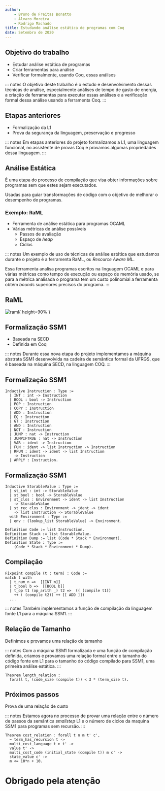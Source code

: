```yaml
---
author: 
	- Bruno de Freitas Bonatto
	- Álvaro Moreira
	- Rodrigo Machado
title: Estudando análise estática de programas com Coq
date: Setembro de 2020
---
```


## Objetivo do trabalho

- Estudar análise estática de programas
- Criar ferramentas para análise
- Verificar formalmente, usando Coq, essas análises

::: notes
O objetivo deste trabalho é o estudo e desenvolvimento dessas técnicas de análise, especialmente análises de tempo de gasto de energia, a criação de ferramentas para executar essas análises e a verificação formal dessa análise usando a ferramenta Coq.
:::

## Etapas anteriores

- Formalização da L1
- Prova da segurança da linguagem, preservação e progresso

::: notes
Em etapas anteriores do projeto formalizamos a L1, uma linguagem funcional, no assistente de provas Coq e provamos algumas propriedades dessa linguagem.
:::

## Análise Estática

É uma etapa do processo de compilação que visa obter informações sobre programas sem que estes sejam executados.

Usadas para guiar transformações de código com o objetivo de melhorar o desempenho de programas.

### Exemplo: RaML

- Ferramenta de análise estática para programas OCAML
- Várias métricas de análise possíveis
	- Passos de avaliação
	- Espaço de *heap*
	- Ciclos


::: notes
Um exemplo de uso de técnicas de análise estática que estudamos durante o projeto é a ferramenta RaML, ou *Resource Aware ML*.

Essa ferramenta analisa programas escritos na linguagem OCAML e para várias métricas como tempo de execução ou espaço de memória usado, se para a métrica analisada o programa tem um custo polinomial a ferramenta obtém *bounds* superiores precisos do programa.
:::

## RaML

![raml](Untitled.png){ height=90% }


## Formalização SSM1

- Baseada na SECD
- Definida em Coq

::: notes
Durante essa nova etapa do projeto implementamos a máquina abstrata SSM1 desenvolvida na cadeira de semântica formal da UFRGS, que é baseada na máquina SECD, na linguagem COQ.
::: 

## Formalização SSM1

~~~
Inductive Instruction : Type :=
  | INT : int -> Instruction
  | BOOL : bool -> Instruction
  | POP : Instruction
  | COPY : Instruction
  | ADD : Instruction
  | EQ : Instruction
  | GT : Instruction
  | AND : Instruction
  | NOT : Instruction
  | JUMP : nat -> Instruction
  | JUMPIFTRUE : nat -> Instruction
  | VAR : ident -> Instruction
  | FUN : ident -> list Instruction -> Instruction
  | RFUN : ident -> ident -> list Instruction
	-> Instruction
  | APPLY : Instruction.
~~~

## Formalização SSM1

~~~
Inductive StorableValue : Type :=
  | st_int : int -> StorableValue
  | st_bool : bool -> StorableValue
  | st_clos : Environment -> ident -> list Instruction
	-> StorableValue
  | st_rec_clos : Environment -> ident -> ident
	-> list Instruction -> StorableValue
  with Environment : Type :=
  | env : (lookup_list StorableValue) -> Environment.

Definition Code := list Instruction.
Definition Stack := list StorableValue.
Definition Dump := list (Code * Stack * Environment).
Definition State : Type := 
	(Code * Stack * Environment * Dump).
~~~

## Compilação

~~~
Fixpoint compile (t : term) : Code :=
match t with
  | t_num n =>  [[INT n]]
  | t_bool b =>  [[BOOL b]]
  | t_op t1 (op_arith _) t2 =>  (( (compile t1))
	++ ( (compile t2)) ++ [[ ADD ]])
  ...
~~~

::: notes
Também implementamos a função de compilação da linguagem fonte L1 para a máquina SSM1.
:::

## Relação de Tamanho

Definimos e provamos uma relação de tamanho

::: notes
Com a máquina SSM1 formalizada e uma função de compilação definida, criamos e provamos uma relação formal entre o tamanho do código fonte em L1 para o tamanho do código compilado para SSM1, uma primeira análise estática.
:::

~~~
Theorem length_relation :
  forall t, (code_size (compile t)) < 3 * (term_size t).
~~~

## Próximos passos

Prova de uma relação de custo

::: notes
Estamos agora no processo de provar uma relação entre o número de passos da semântica *smallstep* L1 e o número de ciclos da maquina SSM1 para programas sem recursão.
:::

~~~
Theorem cost_relation : forall t n m t' c',
  ~ term_has_recursion t ->
  multi_cost_language t n t' ->
  value t' ->
  multi_cost_code (initial_state (compile t)) m c' ->
  state_value c' ->
  m <= 10*n + 10.
~~~

# Obrigado pela atenção
